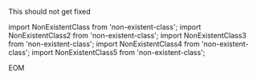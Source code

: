 This should not get fixed

<spawn-write path="src/bad-file.ts" description="This will produce 5 TypeScript errors.">
import NonExistentClass from 'non-existent-class';
import NonExistentClass2 from 'non-existent-class';
import NonExistentClass3 from 'non-existent-class';
import NonExistentClass4 from 'non-existent-class';
import NonExistentClass5 from 'non-existent-class';
</spawn-write>

EOM
